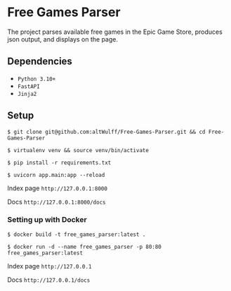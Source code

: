 # Free Games Parser

The project parses available free games
in the Epic Game Store, produces json output,
and displays on the page.

## Dependencies
- `Python 3.10+`
- `FastAPI`
- `Jinja2`


## Setup
`$ git clone git@github.com:altWulff/Free-Games-Parser.git && cd Free-Games-Parser`

`$ virtualenv venv && source venv/bin/activate`

`$ pip install -r requirements.txt`

`$ uvicorn app.main:app --reload`

Index page `http://127.0.0.1:8000`

Docs `http://127.0.0.1:8000/docs`


### Setting up with Docker
`$ docker build -t free_games_parser:latest .`

`$ docker run -d --name free_games_parser -p 80:80 free_games_parser:latest`


Index page `http://127.0.0.1`

Docs `http://127.0.0.1/docs`
